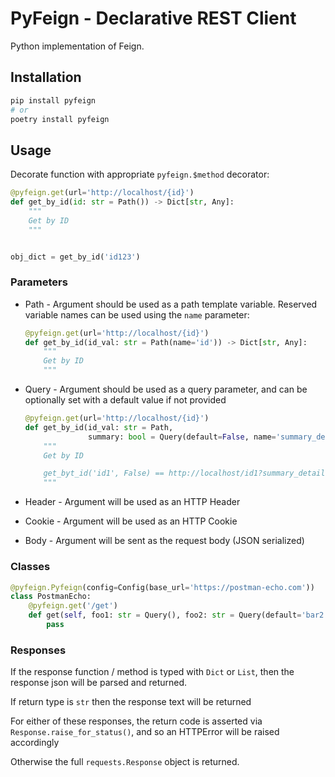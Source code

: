 # PyFeign - Declarative REST Client

Python implementation of Feign.

## Installation

```bash
pip install pyfeign
# or
poetry install pyfeign
```

## Usage

Decorate function with appropriate `pyfeign.$method` decorator:

```python
@pyfeign.get(url='http://localhost/{id}')
def get_by_id(id: str = Path()) -> Dict[str, Any]:
    """
    Get by ID
    """


obj_dict = get_by_id('id123')
```

### Parameters

* Path - Argument should be used as a path template variable. Reserved variable names can be used using the `name`
  parameter:

    ```python
    @pyfeign.get(url='http://localhost/{id}')
    def get_by_id(id_val: str = Path(name='id')) -> Dict[str, Any]:
        """
        Get by ID
        """
    ```

* Query - Argument should be used as a query parameter, and can be optionally set with a default value if not provided

    ```python
    @pyfeign.get(url='http://localhost/{id}')
    def get_by_id(id_val: str = Path, 
                  summary: bool = Query(default=False, name='summary_details')) -> Dict[str, Any]:
        """
        Get by ID
  
        get_byt_id('id1', False) == http://localhost/id1?summary_details=False
        """
    ```

* Header - Argument will be used as an HTTP Header

* Cookie - Argument will be used as an HTTP Cookie

* Body - Argument will be sent as the request body (JSON serialized)

### Classes

```python
@pyfeign.Pyfeign(config=Config(base_url='https://postman-echo.com'))
class PostmanEcho:
    @pyfeign.get('/get')
    def get(self, foo1: str = Query(), foo2: str = Query(default='bar2')) -> Dict[str, Any]:
        pass
```

### Responses

If the response function / method is typed with `Dict` or `List`, then the response json will be parsed and returned.

If return type is `str` then the response text will be returned

For either of these responses, the return code is asserted via `Response.raise_for_status()`, and so an HTTPError will
be raised accordingly

Otherwise the full `requests.Response` object is returned.